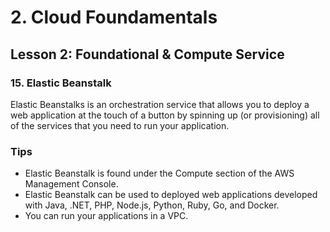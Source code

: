 # 2. Cloud Foundamentals 

## Lesson 2: Foundational & Compute Service 


### 15. Elastic Beanstalk 

Elastic Beanstalks is an orchestration service that allows you to deploy a web application at the touch of a button by spinning up (or provisioning) all of the services that you need to run your application.

### Tips
* Elastic Beanstalk is found under the Compute section of the AWS Management Console.
* Elastic Beanstalk can be used to deployed web applications developed with Java, .NET, PHP, Node.js, Python, Ruby, Go, and Docker.
* You can run your applications in a VPC.